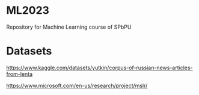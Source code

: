 # ML2023
Repository for Machine Learning course of SPbPU

# Datasets
https://www.kaggle.com/datasets/yutkin/corpus-of-russian-news-articles-from-lenta

https://www.microsoft.com/en-us/research/project/mslr/

